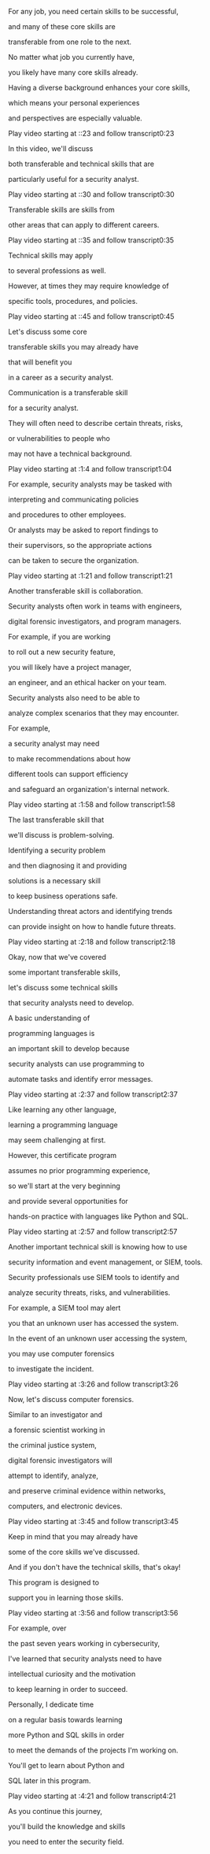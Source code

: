 For any job, you need certain skills to be successful, 

and many of these core skills are 

transferable from one role to the next. 

No matter what job you currently have, 

you likely have many core skills already. 

Having a diverse background enhances your core skills, 

which means your personal experiences 

and perspectives are especially valuable.

Play video starting at ::23 and follow transcript0:23

In this video, we'll discuss 

both transferable and technical skills that are 

particularly useful for a security analyst.

Play video starting at ::30 and follow transcript0:30

Transferable skills are skills from 

other areas that can apply to different careers.

Play video starting at ::35 and follow transcript0:35

Technical skills may apply 

to several professions as well. 

However, at times they may require knowledge of 

specific tools, procedures, and policies.

Play video starting at ::45 and follow transcript0:45

Let's discuss some core 

transferable skills you may already have 

that will benefit you 

in a career as a security analyst. 

Communication is a transferable skill 

for a security analyst. 

They will often need to describe certain threats, risks, 

or vulnerabilities to people who 

may not have a technical background.

Play video starting at :1:4 and follow transcript1:04

For example, security analysts may be tasked with 

interpreting and communicating policies 

and procedures to other employees. 

Or analysts may be asked to report findings to 

their supervisors, so the appropriate actions 

can be taken to secure the organization.

Play video starting at :1:21 and follow transcript1:21

Another transferable skill is collaboration. 

Security analysts often work in teams with engineers, 

digital forensic investigators, and program managers. 

For example, if you are working 

to roll out a new security feature, 

you will likely have a project manager, 

an engineer, and an ethical hacker on your team. 

Security analysts also need to be able to 

analyze complex scenarios that they may encounter. 

For example, 

a security analyst may need 

to make recommendations about how 

different tools can support efficiency 

and safeguard an organization's internal network.

Play video starting at :1:58 and follow transcript1:58

The last transferable skill that 

we'll discuss is problem-solving. 

Identifying a security problem 

and then diagnosing it and providing 

solutions is a necessary skill 

to keep business operations safe. 

Understanding threat actors and identifying trends 

can provide insight on how to handle future threats.

Play video starting at :2:18 and follow transcript2:18

Okay, now that we've covered 

some important transferable skills, 

let's discuss some technical skills 

that security analysts need to develop. 

A basic understanding of 

programming languages is 

an important skill to develop because 

security analysts can use programming to 

automate tasks and identify error messages.

Play video starting at :2:37 and follow transcript2:37

Like learning any other language, 

learning a programming language 

may seem challenging at first. 

However, this certificate program 

assumes no prior programming experience, 

so we'll start at the very beginning 

and provide several opportunities for 

hands-on practice with languages like Python and SQL.

Play video starting at :2:57 and follow transcript2:57

Another important technical skill is knowing how to use 

security information and event management, or SIEM, tools. 

Security professionals use SIEM tools to identify and 

analyze security threats, risks, and vulnerabilities. 

For example, a SIEM tool may alert 

you that an unknown user has accessed the system. 

In the event of an unknown user accessing the system, 

you may use computer forensics 

to investigate the incident.

Play video starting at :3:26 and follow transcript3:26

Now, let's discuss computer forensics. 

Similar to an investigator and 

a forensic scientist working in 

the criminal justice system, 

digital forensic investigators will 

attempt to identify, analyze, 

and preserve criminal evidence within networks, 

computers, and electronic devices.

Play video starting at :3:45 and follow transcript3:45

Keep in mind that you may already have 

some of the core skills we've discussed. 

And if you don't have the technical skills, that's okay! 

This program is designed to 

support you in learning those skills.

Play video starting at :3:56 and follow transcript3:56

For example, over 

the past seven years working in cybersecurity, 

I've learned that security analysts need to have 

intellectual curiosity and the motivation 

to keep learning in order to succeed. 

Personally, I dedicate time 

on a regular basis towards learning 

more Python and SQL skills in order 

to meet the demands of the projects I'm working on. 

You'll get to learn about Python and 

SQL later in this program.

Play video starting at :4:21 and follow transcript4:21

As you continue this journey, 

you'll build the knowledge and skills 

you need to enter the security field.